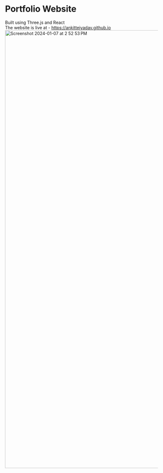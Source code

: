 # Portfolio Website
Built using Three.js and React
<br />
The website is live at - https://ankittejyadav.github.io
<img width="1440" alt="Screenshot 2024-01-07 at 2 52 53 PM" src="https://github.com/ankittejyadav/ankittejyadav.github.io/assets/22706443/5dc256ce-d3cc-4346-b1a0-c35ec92315dd">
